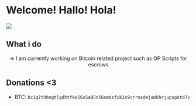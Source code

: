 # Welcome! Hallo! Hola!

![](https://komarev.com/ghpvc/?username=Vikalexea&color=blue)
<br>

## What i do 
<p style="text-align: center;"align="center">=> I am currently working on Bitcoin related project such as OP Scripts for escrows</a></p>

## Donations <3
- BTC: `bc1q7thhmgtlgdhtfks56s5a95n56nmdsfuk2s9crrnsdejamkhrjupspntd7v`
